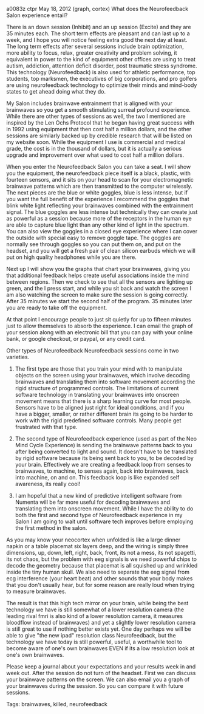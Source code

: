 a0083z ctpr
May 18, 2012
(graph, cortex)
What does the Neurofeedback Salon experience entail?

There is an down session (Inhibit) and an up session (Excite) and they are 35 minutes each. The short term effects are pleasant and can last up to a week, and I hope you will notice feeling extra good the next day at least. The long term effects after several sessions include brain optimization, more ability to focus, relax, greater creativity and problem solving, it equivalent in power to the kind of equipment other offices are using to treat autism, addiction, attention deficit disorder, post traumatic stress syndrome. This technology (Neurofeedback) is also used for athletic performance, top students, top marksmen, the executives of big corporations, and pro golfers are using neurofeedback technology to optimize their minds and mind-body states to get ahead doing what they do.

My Salon includes brainwave entrainment that is aligned with your brainwaves so you get a smooth stimulating surreal profound experience. While there are other types of sessions as well, the two I mentioned are inspired by the Len Ochs Protocol that he began having great success with in 1992 using equipment that then cost half a million dollars, and the other sessions are similarly backed up by credible research that will be listed on my website soon. While the equipment I use is commercial and medical grade, the cost is in the thousand of dollars, but it is actually a serious upgrade and improvement over what used to cost half a million dollars.

When you enter the Neurofeedback Salon you can take a seat. I will show you the equipment, the neurofeedback piece itself is a black, plastic, with fourteen sensors, and it sits on your head to scan for your electromagnetic brainwave patterns which are then transmitted to the computer wirelessly. The next pieces are the blue or white goggles, blue is less intense, but if you want the full benefit of the experience I recommend the goggles that blink white light reflecting your brainwaves combined with the entrainment signal. The blue goggles are less intense but technically they can create just as powerful as a session because more of the receptors in the human eye are able to capture blue light than any other kind of light in the spectrum. You can also view the goggles in a closed eye experience where I can cover the outside with special easy to remove goggle tape. The goggles are normally see through goggles so you can put them on, and put on the headset, and you will get a fresh pair of clean silicon earbuds which we will put on high quality headphones while you are there.

Next up I will show you the graphs that chart your brainwaves, giving you that additional feedback helps create useful associations inside the mind between regions. Then we check to see that all the sensors are lighting up green, and the I press start, and while you sit back and watch the screen I am also watching the screen to make sure the session is going correctly. After 35 minutes we start the second half of the program. 35 minutes later you are ready to take off the equipment.

At that point I encourage people to just sit quietly for up to fifteen minutes just to allow themselves to absorb the experience. I can email the graph of your session along with an electronic bill that you can pay with your online bank, or google checkout, or paypal, or any credit card.
 
Other types of Neurofeedback
Neurofeedback sessions come in two varieties.
1. The first type are those that you train your mind with to manipulate objects on the screen using your brainwaves, which involve decoding brainwaves and translating them into software movement according the rigid structure of programmed controls. The limitations of current software technology in translating your brainwaves into onscreen movement means that there is a sharp learning curve for most people. Sensors have to be aligned just right for ideal conditions, and if you have a bigger, smaller, or rather different brain its going to be harder to work with the rigid predefined software controls. Many people get frustrated with that type.

2. The second type of Neurofeedback experience (used as part of the Neo Mind Cycle Experience) is sending the brainwave patterns back to you after being converted to light and sound. It doesn't have to be translated by rigid software because its being sent back to you, to be decoded by your brain. Effectively we are creating a feedback loop from senses to brainwaves, to machine, to senses again, back into brainwaves, back into machine, on and on. This feedback loop is like expanded self awareness, its really cool!

3. I am hopeful that a new kind of predictive intelligent software from Numenta will be far more useful for decoding brainwaves and translating them into onscreen movement. While I have the ability to do both the first and second type of Neurofeedback experience in my Salon I am going to wait until software tech improves before employing the first method in the salon.

As you may know your neocortex when unfolded is like a large dinner napkin or a table placemat six layers deep, and the wiring is simply three dimensions, up, down, left, right, back, front, its not a mess, its not spagetti, its not chaos, but the problem with eeg signals is we need powerful chips to decode the geometry because that placemat is all squished up and wrinkled inside the tiny human skull. We also need to separate the eeg signal from ecg interference (your heart beat) and other sounds that your body makes that you don't usually hear, but for some reason are really loud when trying to measure brainwaves.

The result is that this high tech mirror on your brain, while being the best technology we have is still somewhat of a lower resolution camera (the leading rival fmri is also kind of a lower resolution camera, it measures bloodflow instead of brainwaves) and yet a slightly lower resolution camera is still great to use if nothing better exists yet. One day perhaps we will be able to give "the new ipad" resolution class Neurofeedback, but the technology we have today is still powerful, useful, a worthwhile tool to become aware of one's own brainwaves EVEN if its a low resolution look at one's own brainwaves.


Please keep a journal about your expectations and your results week in and week out. After the session do not turn of the headset. First we can discuss your brainwave patterns on the screen. We can also email you a graph of your brainwaves during the session. So you can compare it with future sessions.

Tags:
  brainwaves, killed, neurofeedback
